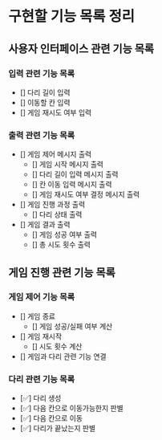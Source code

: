 # 구현할 기능 목록 정리

## 사용자 인터페이스 관련 기능 목록

### 입력 관련 기능 목록

- [] 다리 길이 입력
- [] 이동할 칸 입력
- [] 게임 재시도 여부 입력

### 출력 관련 기능 목록

- [] 게임 제어 메시지 출력
    - [] 게임 시작 메시지 출력
    - [] 다리 길이 입력 메시지 출력
    - [] 칸 이동 입력 메시지 출력
    - [] 게임 재시도 여부 결정 메시지 출력
- [] 게임 진행 과정 출력
    - [] 다리 상태 출력
- [] 게임 결과 출력
    - [] 게임 성공 여부 출력
    - [] 총 시도 횟수 출력

## 게임 진행 관련 기능 목록

### 게임 제어 기능 목록
- [] 게임 종료
    - [] 게임 성공/실패 여부 계산
- [] 게임 재시작
    - [] 시도 횟수 계산
- [] 게임과 다리 관련 기능 연결


### 다리 관련 기능 목록
- [✅] 다리 생성
- [✅] 다음 칸으로 이동가능한지 판별
- [✅] 다음 칸으로 이동
- [✅] 다리가 끝났는지 판별